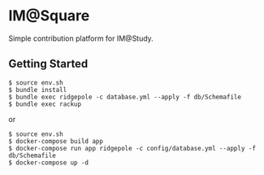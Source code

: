 IM@Square
=====

Simple contribution platform for IM@Study.

## Getting Started

```
$ source env.sh
$ bundle install
$ bundle exec ridgepole -c database.yml --apply -f db/Schemafile
$ bundle exec rackup
```

or

```
$ source env.sh
$ docker-compose build app
$ docker-compose run app ridgepole -c config/database.yml --apply -f db/Schemafile
$ docker-compose up -d
```
